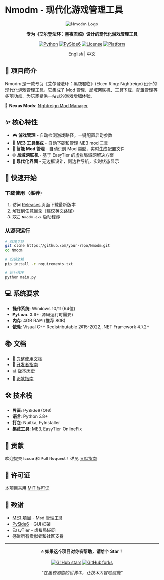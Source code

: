 # Nmodm - 现代化游戏管理工具

<div align="center">

![Nmodm Logo](zwnr.ico)

**专为《艾尔登法环：黑夜君临》设计的现代化游戏管理工具**

[![Python](https://img.shields.io/badge/Python-3.8+-blue.svg)](https://python.org)
[![PySide6](https://img.shields.io/badge/PySide6-6.0+-green.svg)](https://pyside.org)
[![License](https://img.shields.io/badge/License-MIT-yellow.svg)](LICENSE)
[![Platform](https://img.shields.io/badge/Platform-Windows-lightgrey.svg)](https://windows.microsoft.com)

[English](README_EN.md) | 中文

</div>

## 📖 项目简介

Nmodm 是一款专为《艾尔登法环：黑夜君临》(Elden Ring: Nightreign) 设计的现代化游戏管理工具。它集成了 Mod 管理、局域网联机、工具下载、配置管理等多项功能，为玩家提供一站式的游戏增强体验。

🔗 **Nexus Mods**: [Nightreign Mod Manager](https://www.nexusmods.com/eldenringnightreign/mods/274)

## ✨ 核心特性

- 🎮 **游戏管理** - 自动检测游戏路径，一键配置启动参数
- 🔧 **ME3 工具集成** - 自动下载和管理 ME3 mod 工具
- 🎯 **智能 Mod 管理** - 自动识别 Mod 类型，实时生成配置文件
- 🌐 **局域网联机** - 基于 EasyTier 的虚拟局域网解决方案
- 🎨 **现代化界面** - 无边框设计，侧边栏导航，实时状态显示

## 🚀 快速开始

### 下载使用（推荐）

1. 访问 [Releases](../../releases) 页面下载最新版本
2. 解压到任意目录（建议英文路径）
3. 双击 `Nmodm.exe` 启动程序

### 从源码运行

```bash
# 克隆项目
git clone https://github.com/your-repo/Nmodm.git
cd Nmodm

# 安装依赖
pip install -r requirements.txt

# 运行程序
python main.py
```

## 💻 系统要求

- **操作系统**: Windows 10/11 (64位)
- **Python**: 3.8+ (源码运行时需要)
- **内存**: 4GB RAM (推荐 8GB)
- **依赖**: Visual C++ Redistributable 2015-2022, .NET Framework 4.7.2+

## 📚 文档

- 📖 [完整使用文档](docs/zh/USER_GUIDE.md)
- 🔧 [开发者指南](docs/zh/DEVELOPER_GUIDE.md)
- 📊 [版本历史](docs/zh/CHANGELOG.md)
- 🤝 [贡献指南](docs/zh/CONTRIBUTING.md)

## 🛠️ 技术栈

- **界面**: PySide6 (Qt6)
- **语言**: Python 3.8+
- **打包**: Nuitka, PyInstaller
- **集成工具**: ME3, EasyTier, OnlineFix

## 🤝 贡献

欢迎提交 Issue 和 Pull Request！详见 [贡献指南](docs/CONTRIBUTING.md)

## 📄 许可证

本项目采用 [MIT 许可证](LICENSE)

## 🙏 致谢

- [ME3 项目](https://me3.readthedocs.io/) - Mod 管理工具
- [PySide6](https://pyside.org/) - GUI 框架
- [EasyTier](https://github.com/EasyTier/EasyTier) - 虚拟局域网
- 感谢所有贡献者和社区支持

---

<div align="center">

**⭐ 如果这个项目对你有帮助，请给个 Star！**

[![GitHub stars](https://img.shields.io/github/stars/your-repo/Nmodm?style=social)](../../stargazers)
[![GitHub forks](https://img.shields.io/github/forks/your-repo/Nmodm?style=social)](../../network/members)

*"在黑夜君临的世界中，让技术为冒险赋能"*

</div>
